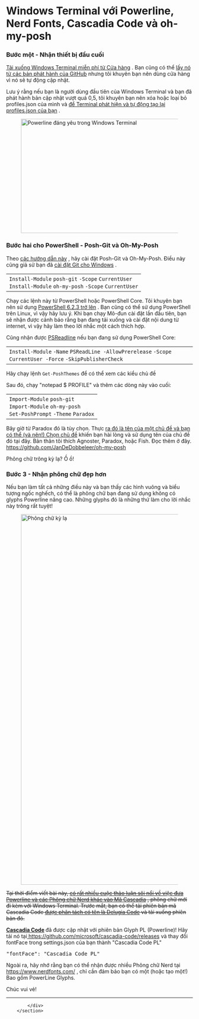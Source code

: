 # Windows Terminal với Powerline, Nerd Fonts, Cascadia Code và oh-my-posh
<section class="containerInner blogBody">
             <h3><font style="vertical-align: inherit;"><font style="vertical-align: inherit;">Bước một - Nhận thiết bị đầu cuối</font></font></h3> <p><a href="https://www.microsoft.com/en-us/p/windows-terminal-preview/9n0dx20hk701?WT.mc_id=-blog-scottha"><font style="vertical-align: inherit;"><font style="vertical-align: inherit;">Tải xuống Windows Terminal miễn phí từ Cửa hàng</font></font></a><font style="vertical-align: inherit;"><font style="vertical-align: inherit;"> . </font><font style="vertical-align: inherit;">Bạn cũng có thể </font></font><a href="https://github.com/Microsoft/Terminal?WT.mc_id=-blog-scottha"><font style="vertical-align: inherit;"><font style="vertical-align: inherit;">lấy nó từ các bản phát hành của GitHub</font></font></a><font style="vertical-align: inherit;"><font style="vertical-align: inherit;"> nhưng tôi khuyên bạn nên dùng cửa hàng vì nó sẽ tự động cập nhật.</font></font></p> <p><font style="vertical-align: inherit;"><font style="vertical-align: inherit;">Lưu ý rằng nếu bạn là người dùng đầu tiên của Windows Terminal và bạn đã phát hành bản cập nhật vượt quá 0,5, tôi khuyên bạn nên xóa hoặc loại bỏ profiles.json của mình và </font></font><a href="https://www.hanselman.com/blog/NowIsTheTimeToMakeAFreshNewWindowsTerminalProfilesjson.aspx"><font style="vertical-align: inherit;"><font style="vertical-align: inherit;">để Terminal phát hiện và tự động tạo lại profiles.json của bạn</font></font></a><font style="vertical-align: inherit;"><font style="vertical-align: inherit;"> .</font></font></p> <p></p><figure><img title="Powerline đáng yêu trong Windows Terminal" style="display: inline" alt="Powerline đáng yêu trong Windows Terminal" src="https://hanselmanblogcontent.azureedge.net/Windows-Live-Writer/63963d6f2af3_12BCC/image_e2447ddd-416e-4036-9584-e728455e6d9d.png" width="999" height="308"></figure> <p></p> <h3><font style="vertical-align: inherit;"><font style="vertical-align: inherit;">Bước hai cho PowerShell - Posh-Git và Oh-My-Posh</font></font></h3> <p><font style="vertical-align: inherit;"><font style="vertical-align: inherit;">Theo </font></font><a href="https://github.com/JanDeDobbeleer/oh-my-posh?WT.mc_id=-blog-scottha"><font style="vertical-align: inherit;"><font style="vertical-align: inherit;">các hướng dẫn này</font></font></a><font style="vertical-align: inherit;"><font style="vertical-align: inherit;"> , hãy cài đặt Posh-Git và Oh-My-Posh. </font><font style="vertical-align: inherit;">Điều này cũng giả sử bạn đã </font></font><a href="https://git-scm.com/downloads"><font style="vertical-align: inherit;"><font style="vertical-align: inherit;">cài đặt Git cho Windows</font></font></a><font style="vertical-align: inherit;"><font style="vertical-align: inherit;"> .</font></font></p><div><div id="highlighter_374870" class="syntaxhighlighter nogutter  ps"><table border="0" cellpadding="0" cellspacing="0"><tbody><tr><td class="code"><div class="container"><div class="line number1 index0 alt2"><code class="ps plain">Install</code><code class="ps keyword">-Module</code> <code class="ps plain">posh</code><code class="ps keyword">-git</code> <code class="ps keyword">-Scope</code> <code class="ps plain">CurrentUser</code></div><div class="line number2 index1 alt1"><code class="ps plain">Install</code><code class="ps keyword">-Module</code> <code class="ps keyword">oh</code><code class="ps keyword">-my</code><code class="ps keyword">-posh</code> <code class="ps keyword">-Scope</code> <code class="ps plain">CurrentUser</code></div></div></td></tr></tbody></table></div></div>
<p><font style="vertical-align: inherit;"><font style="vertical-align: inherit;">Chạy các lệnh này từ PowerShell hoặc PowerShell Core. </font><font style="vertical-align: inherit;">Tôi khuyên bạn nên sử dụng </font></font><a href="https://github.com/PowerShell/PowerShell/releases?WT.mc_id=-blog-scottha"><font style="vertical-align: inherit;"><font style="vertical-align: inherit;">PowerShell 6.2.3 trở lên</font></font></a><font style="vertical-align: inherit;"><font style="vertical-align: inherit;"> . </font><font style="vertical-align: inherit;">Bạn cũng có thể sử dụng PowerShell trên Linux, vì vậy hãy lưu ý. </font><font style="vertical-align: inherit;">Khi bạn chạy Mô-đun cài đặt lần đầu tiên, bạn sẽ nhận được cảnh báo rằng bạn đang tải xuống và cài đặt nội dung từ internet, vì vậy hãy làm theo lời nhắc một cách thích hợp.</font></font></p>
<p><font style="vertical-align: inherit;"><font style="vertical-align: inherit;">Cũng nhận được </font></font><a href="https://docs.microsoft.com/en-us/powershell/module/psreadline/?view=powershell-6&amp;WT.mc_id=-blog-scottha"><font style="vertical-align: inherit;"><font style="vertical-align: inherit;">PSReadline</font></font></a><font style="vertical-align: inherit;"><font style="vertical-align: inherit;"> nếu bạn đang sử dụng PowerShell Core:</font></font></p><div><div id="highlighter_310660" class="syntaxhighlighter nogutter  ps"><table border="0" cellpadding="0" cellspacing="0"><tbody><tr><td class="code"><div class="container"><div class="line number1 index0 alt2"><code class="ps plain">Install</code><code class="ps keyword">-Module</code> <code class="ps keyword">-Name</code> <code class="ps plain">PSReadLine </code><code class="ps keyword">-AllowPrerelease</code> <code class="ps keyword">-Scope</code> <code class="ps plain">CurrentUser </code><code class="ps keyword">-Force</code> <code class="ps keyword">-SkipPublisherCheck</code></div></div></td></tr></tbody></table></div></div>
            <p><font style="vertical-align: inherit;">Hãy chạy lệnh <code>Get-PoshThemes</code> để có thể xem các kiểu chủ đề</font></p>
<p><font style="vertical-align: inherit;"><font style="vertical-align: inherit;">Sau đó, chạy "notepad $ PROFILE" và thêm các dòng này vào cuối:</font></font></p><div><div id="highlighter_897952" class="syntaxhighlighter nogutter  ps"><table border="0" cellpadding="0" cellspacing="0"><tbody><tr><td class="code"><div class="container"><div class="line number1 index0 alt2"><code class="ps plain">Import</code><code class="ps keyword">-Module</code> <code class="ps plain">posh</code><code class="ps keyword">-git</code></div><div class="line number2 index1 alt1"><code class="ps plain">Import</code><code class="ps keyword">-Module</code> <code class="ps keyword">oh</code><code class="ps keyword">-my</code><code class="ps keyword">-posh</code></div><div class="line number3 index2 alt2"><code class="ps keyword">Set</code><code class="ps keyword">-PoshPrompt</code> <code class="ps keyword">-Theme</code> <code class="ps plain">Paradox</code></div></div></td></tr></tbody></table></div></div>
<p><font style="vertical-align: inherit;"><font style="vertical-align: inherit;">Bây giờ từ Paradox đó là tùy chọn. </font><font style="vertical-align: inherit;">Thực </font></font><a href="https://github.com/JanDeDobbeleer/oh-my-posh?WT.mc_id=-blog-scottha#themes"><font style="vertical-align: inherit;"><font style="vertical-align: inherit;">ra đó là tên của một chủ đề và bạn có thể (và nên!) Chọn chủ đề</font></font></a><font style="vertical-align: inherit;"><font style="vertical-align: inherit;"> khiến bạn hài lòng và sử dụng tên của chủ đề đó tại đây. </font><font style="vertical-align: inherit;">Bản thân tôi thích Agnoster, Paradox, hoặc Fish. </font><font style="vertical-align: inherit;">Đọc thêm ở đây. </font></font><a href="https://github.com/JanDeDobbeleer/oh-my-posh?WT.mc_id=-blog-scottha"><font style="vertical-align: inherit;"><font style="vertical-align: inherit;">https://github.com/JanDeDobbeleer/oh-my-posh</font></font></a></p>

<p><font style="vertical-align: inherit;"><font style="vertical-align: inherit;">Phông chữ trông kỳ lạ? </font><font style="vertical-align: inherit;">Ồ ồ!</font></font></p>
<h3><font style="vertical-align: inherit;"><font style="vertical-align: inherit;">Bước 3 - Nhận phông chữ đẹp hơn</font></font></h3>
<p><font style="vertical-align: inherit;"><font style="vertical-align: inherit;">Nếu bạn làm tất cả những điều này và bạn thấy các hình vuông và biểu tượng ngốc nghếch, có thể là phông chữ bạn đang sử dụng không có glyphs Powerline nâng cao. </font><font style="vertical-align: inherit;">Những glyphs đó là những thứ làm cho lời nhắc này trông rất tuyệt!</font></font></p><figure><img title="Phông chữ kỳ lạ" alt="Phông chữ kỳ lạ" src="https://hanselmanblogcontent.azureedge.net/Windows-Live-Writer/214125471cad_11603/image_47c8388e-a5ef-4326-b69c-e4b0a3cf73b5.png" width="999"></figure> 
<p><strike><font style="vertical-align: inherit;"><font style="vertical-align: inherit;">Tại thời điểm viết bài này, </font></font></strike><a href="https://github.com/microsoft/cascadia-code/issues/10?WT.mc_id=-blog-scottha"><strike><font style="vertical-align: inherit;"><font style="vertical-align: inherit;">có rất nhiều cuộc thảo luận sôi nổi về việc đưa Powerline và các Phông chữ Nerd khác vào Mã Cascadia</font></font></strike></a><strike><font style="vertical-align: inherit;"><font style="vertical-align: inherit;"> , phông chữ mới đi kèm với Windows Terminal. </font><font style="vertical-align: inherit;">Trước mắt, bạn có thể tải phiên bản mã Cascadia Code </font></font></strike><a href="https://github.com/adam7/delugia-code/releases?WT.mc_id=-blog-scottha"><strike><font style="vertical-align: inherit;"><font style="vertical-align: inherit;">được phân tách có tên là Delugia Code</font></font></strike></a><font style="vertical-align: inherit;"><strike><font style="vertical-align: inherit;"> và tải xuống </font></strike><strike><font style="vertical-align: inherit;">phiên bản </font></strike></font><strike><font style="vertical-align: inherit;"><font style="vertical-align: inherit;">đó.</font></font></strike></p>
<p><a href="https://github.com/microsoft/cascadia-code/releases?WT.mc_id=-blog-scottha"><strong><font style="vertical-align: inherit;"><font style="vertical-align: inherit;">Cascadia Code</font></font></strong></a><strong> </strong><font style="vertical-align: inherit;"><font style="vertical-align: inherit;"> đã được cập nhật với phiên bản Glyph PL (Powerline)! </font><font style="vertical-align: inherit;">Hãy tải nó tại</font></font><a href="https://github.com/microsoft/cascadia-code/releases?WT.mc_id=-blog-scottha"><font style="vertical-align: inherit;"><font style="vertical-align: inherit;"> https://github.com/microsoft/cascadia-code/releases</font></font></a><font style="vertical-align: inherit;"><font style="vertical-align: inherit;"> và thay đổi fontFace trong settings.json của bạn thành "Cascadia Code PL"</font></font></p><pre><font style="vertical-align: inherit;"><font style="vertical-align: inherit;">"fontFace": "Cascadia Code PL"</font></font></pre>
<p><font style="vertical-align: inherit;"><font style="vertical-align: inherit;">Ngoài ra, hãy nhớ rằng bạn có thể nhận được nhiều Phông chữ Nerd tại </font></font><a href="https://www.nerdfonts.com/"><font style="vertical-align: inherit;"><font style="vertical-align: inherit;">https://www.nerdfonts.com/</font></font></a><font style="vertical-align: inherit;"><font style="vertical-align: inherit;"> , chỉ cần đảm bảo bạn có một (hoặc tạo một!) Bao gồm PowerLine Glyphs.</font></font></p>
<p><font style="vertical-align: inherit;"><font style="vertical-align: inherit;">Chúc vui vẻ!</font></font></p>
<p>
</p><hr>

            </div>
        </section>
